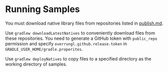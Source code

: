 # Running Samples

You must download native library files from repositories listed in [publish.md](publish.md).

Use `gradlew downloadLatestNatives` to conveniently download files from these repositories.
You need to generate a GitHub token with `public_repo` permission
and specify `overrungl.github.release.token` in `GRADLE_USER_HOME/gradle.properites`.

Use `gradlew deployNatives` to copy files to a specified directory as the working directory of samples.
